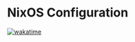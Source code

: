 # NixOS Configuration

[![wakatime](https://wakatime.com/badge/user/d98bbc46-d96b-4611-b0b4-3956f04fcaa0/project/3a38ab30-0d13-434e-ba5b-c4f0e5e31126.svg)](https://wakatime.com/badge/user/d98bbc46-d96b-4611-b0b4-3956f04fcaa0/project/3a38ab30-0d13-434e-ba5b-c4f0e5e31126)

